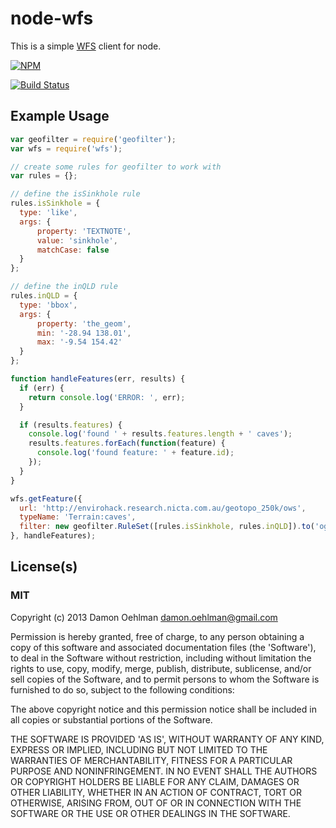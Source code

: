 # node-wfs

This is a simple [WFS](http://en.wikipedia.org/wiki/Web_Feature_Service)
client for node.


[![NPM](https://nodei.co/npm/wfs.png)](https://nodei.co/npm/wfs/)

[![Build Status](https://travis-ci.org/DamonOehlman/node-wfs.png?branch=master)](https://travis-ci.org/DamonOehlman/node-wfs)

## Example Usage

```js
var geofilter = require('geofilter');
var wfs = require('wfs');

// create some rules for geofilter to work with
var rules = {};

// define the isSinkhole rule
rules.isSinkhole = {
  type: 'like',
  args: {
      property: 'TEXTNOTE',
      value: 'sinkhole',
      matchCase: false
  }
};

// define the inQLD rule
rules.inQLD = {
  type: 'bbox',
  args: {
      property: 'the_geom',
      min: '-28.94 138.01',
      max: '-9.54 154.42'
  }
};

function handleFeatures(err, results) {
  if (err) {
    return console.log('ERROR: ', err);
  }

  if (results.features) {
    console.log('found ' + results.features.length + ' caves');
    results.features.forEach(function(feature) {
      console.log('found feature: ' + feature.id);
    });
  }
}

wfs.getFeature({
  url: 'http://envirohack.research.nicta.com.au/geotopo_250k/ows',
  typeName: 'Terrain:caves',
  filter: new geofilter.RuleSet([rules.isSinkhole, rules.inQLD]).to('ogc'),
}, handleFeatures);
```

## License(s)

### MIT

Copyright (c) 2013 Damon Oehlman <damon.oehlman@gmail.com>

Permission is hereby granted, free of charge, to any person obtaining
a copy of this software and associated documentation files (the
'Software'), to deal in the Software without restriction, including
without limitation the rights to use, copy, modify, merge, publish,
distribute, sublicense, and/or sell copies of the Software, and to
permit persons to whom the Software is furnished to do so, subject to
the following conditions:

The above copyright notice and this permission notice shall be
included in all copies or substantial portions of the Software.

THE SOFTWARE IS PROVIDED 'AS IS', WITHOUT WARRANTY OF ANY KIND,
EXPRESS OR IMPLIED, INCLUDING BUT NOT LIMITED TO THE WARRANTIES OF
MERCHANTABILITY, FITNESS FOR A PARTICULAR PURPOSE AND NONINFRINGEMENT.
IN NO EVENT SHALL THE AUTHORS OR COPYRIGHT HOLDERS BE LIABLE FOR ANY
CLAIM, DAMAGES OR OTHER LIABILITY, WHETHER IN AN ACTION OF CONTRACT,
TORT OR OTHERWISE, ARISING FROM, OUT OF OR IN CONNECTION WITH THE
SOFTWARE OR THE USE OR OTHER DEALINGS IN THE SOFTWARE.
